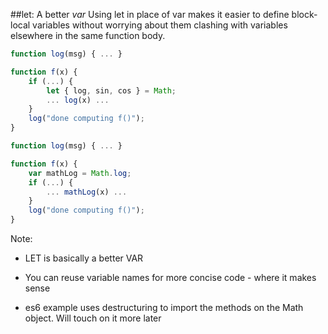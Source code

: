 ##let: A better *var*
Using let in place of var makes it easier to define block-local variables without worrying about them clashing with variables elsewhere in the same function body.
<!-- .element class="small" -->

```js
function log(msg) { ... }

function f(x) {
    if (...) {
        let { log, sin, cos } = Math;
        ... log(x) ...
    }
    log("done computing f()");
}
```
```js
function log(msg) { ... }

function f(x) {
    var mathLog = Math.log;
    if (...) {
        ... mathLog(x) ...
    }
    log("done computing f()");
}
```

Note:
- LET is basically a better VAR

- You can reuse variable names for more concise code - where it makes sense

- es6 example uses destructuring to import the methods on the Math object. Will touch on it more later
